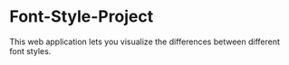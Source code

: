 # Font-Style-Project
This web application lets you visualize the differences between different font styles.
